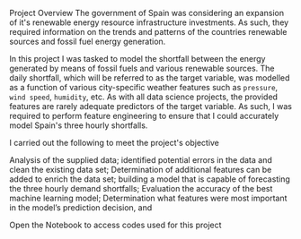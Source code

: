 Project Overview
The government of Spain was considering an expansion of it's renewable energy resource infrastructure investments. As such, they required information on the trends and patterns of the countries renewable sources and fossil fuel energy generation. 

In this project I was tasked to model the shortfall between the energy generated by means of fossil fuels and various renewable sources. The daily shortfall, which will be referred to as the target variable, was modelled as a function of various city-specific weather features such as `pressure`, `wind speed`, `humidity`, etc. As with all data science projects, the provided features are rarely adequate predictors of the target variable. As such, I was required to perform feature engineering to ensure that I could accurately model Spain's three hourly shortfalls.
 

I carried out the following to meet the project's objective


Analysis of the supplied data;
identified potential errors in the data and clean the existing data set;
Determination of additional features can be added to enrich the data set;
building a model that is capable of forecasting the three hourly demand shortfalls;
Evaluation the accuracy of the best machine learning model;
Determination what features were most important in the model’s prediction decision, and

 
 
Open the Notebook to access codes used for this project
